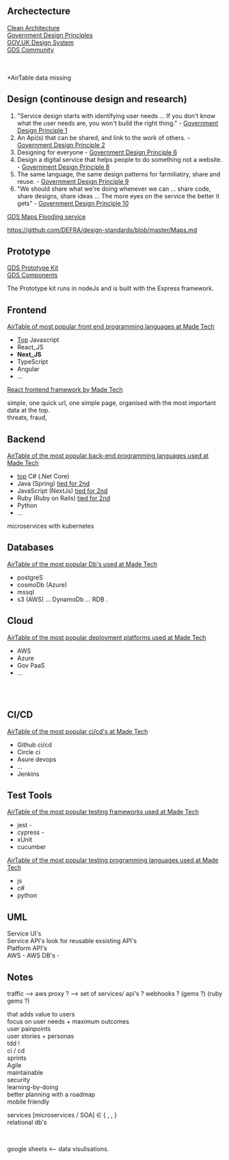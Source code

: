## Archectecture 

[Clean Architecture](https://github.com/madetech/clean-architecture) <br>
[Government Design Principles](https://www.gov.uk/guidance/government-design-principles) <br>
[GOV.UK Design System](https://design-system.service.gov.uk/get-started/) <br>
[GDS Community](https://design-system.service.gov.uk/community/)

<br>
<br>
*AirTable data missing



## Design (continouse design and research)
1. "Service design starts with identifying user needs ... If you don't know what the user needs are, you won't build the right thing." - [Government Design Principle 1](https://www.gov.uk/guidance/government-design-principles) 
2. An Api(s) that can be shared, and link to the work of others. - [Government Design Principle 2](https://www.gov.uk/guidance/government-design-principles)
3. Designing for everyone - [Government Design Principle 6](https://www.gov.uk/guidance/government-design-principles)
4. Design a digital service that helps people to do something not a website. - [Government Design Principle 8](https://www.gov.uk/guidance/government-design-principles)
5. The same language, the same design patterns for farmiliatiry, share and reuse. - [Government Design Principle 9](https://www.gov.uk/guidance/government-design-principles)
6. "We should share what we're doing whenever we can ... share code, share designs, share ideas ... The more eyes on the service the better it gets" - [Government Design Principle 10](https://www.gov.uk/guidance/government-design-principles)

[GDS Maps Flooding service](https://github.com/DEFRA/flood-app)

https://github.com/DEFRA/design-standards/blob/master/Maps.md 

## Prototype
[GDS Prototype Kit](https://prototype-kit.service.gov.uk/docs/) <br>
[GDS Components](https://design-system.service.gov.uk/components/)

The Prototype kit runs in nodeJs and is built with the Express framework.

## Frontend
[AirTable of most popular front end programming languages at Made Tech](https://airtable.com/appvySQ6qDwqcxLmt/tblhjjZSgBKI1qZR9/viwq5wslL9Kkn39hT?blocks=hide)
+ [Top]() Javascript
+ React_JS
+ **Next_JS**
+ TypeScript
+ Angular
+ ... 

[React frontend framework by Made Tech](https://frontend.madetech.com/)


simple, one quick url, one simple page, organised with the most important data at the top. <br>
threats, fraud,
<br>
## Backend
[AirTable of the most popular back-end programming languages used at Made Tech](https://airtable.com/appvySQ6qDwqcxLmt/tblhjjZSgBKI1qZR9/viwZ3AurkxDcfBOKn?blocks=hide)
+ [top]() C# (.Net Core)
+ Java (Spring) [tied for 2nd]()
+ JavaScript (NextJs) [tied for 2nd]()
+ Ruby (Ruby on Rails) [tied for 2nd]()
+ Python
+ ... 

microservices with kubernetes

## Databases
[AirTable of the most popular Db's used at Made Tech ](https://airtable.com/appvySQ6qDwqcxLmt/tblhjjZSgBKI1qZR9/viwcnFOxvwllKPRsj?blocks=hide)
+ postgreS
+ cosmoDb (Azure)
+ mssql
+ s3 (AWS) ... DynamoDb ... RDB .

## Cloud
[AirTable of the most popular deployment platforms used at Made Tech](https://airtable.com/appvySQ6qDwqcxLmt/tblhjjZSgBKI1qZR9/viwJN66JlefBduGiV?blocks=hide)
+ AWS
+ Azure
+ Gov PaaS
+ ...
<br>
<br>

## CI/CD
[AirTable of the most popular ci/cd's at Made Tech](https://airtable.com/appvySQ6qDwqcxLmt/tblhjjZSgBKI1qZR9/viw4ZLELCe5C7koqh?blocks=hide)
+ Github ci/cd
+ Circle ci
+ Asure devops
+ ...
+ Jenkins

## Test Tools
[AirTable of the most popular testing frameworks used at Made Tech ](https://airtable.com/appvySQ6qDwqcxLmt/tblhjjZSgBKI1qZR9/viwUS96BVdqlM19kV?blocks=hide)
+ jest -
+ cypress -
+ xUnit 
+ cucumber

[AirTable of the most popular testing programming languages used at Made Tech ](https://airtable.com/appvySQ6qDwqcxLmt/tblhjjZSgBKI1qZR9/viw6QZCJlcvDfaSSj?blocks=hide)
+ js
+ c#
+ python






## UML

Service UI's <br>
Service API's     look for reusable exsisting API's <br>
Platform API's <br>
AWS - AWS DB's -  <br>

## Notes

traffic --> aws proxy ? --> set of services/ api's ?
webhooks ? (gems ?) (ruby gems ?)

that adds value to users <br>
focus on user needs + maximum outcomes <br>
user painpoints <br>
user stories + personas <br>
tdd ! <br>
ci / cd <br>
sprints <br>
Agile <br>
maintainable <br>
security <br>
learning-by-doing <br>
better planning with a roadmap <br>
mobile friendly <br>

services [microservices / SOA] ∈ {   ,     ,     }  <br>
relational db's  <br>

<br>

google sheets <-- data visulisations.
